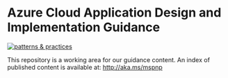 # Azure Cloud Application Design and Implementation Guidance

[![patterns & practices](http://pnp.azurewebsites.net/images/pnp-logo.png)](http://aka.ms/mspnp)

This repository is a working  area for our guidance content. 
An index of published content is available at:
http://aka.ms/mspnp
